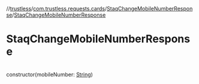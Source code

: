 //[trustless](../../../index.md)/[com.trustless.requests.cards](../index.md)/[StaqChangeMobileNumberResponse](index.md)/[StaqChangeMobileNumberResponse](-staq-change-mobile-number-response.md)

# StaqChangeMobileNumberResponse

\
constructor(mobileNumber: [String](https://kotlinlang.org/api/latest/jvm/stdlib/kotlin/-string/index.html))
